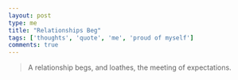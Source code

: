 ```yaml
---
layout: post
type: me
title: "Relationships Beg"
tags: ['thoughts', 'quote', 'me', 'proud of myself']
comments: true
---
```


 > A relationship begs, and loathes, the meeting of expectations.
